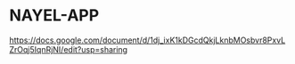 # NAYEL-APP

https://docs.google.com/document/d/1dj_ixK1kDGcdQkjLknbMOsbvr8PxvLZrOqj5IqnRjNI/edit?usp=sharing
